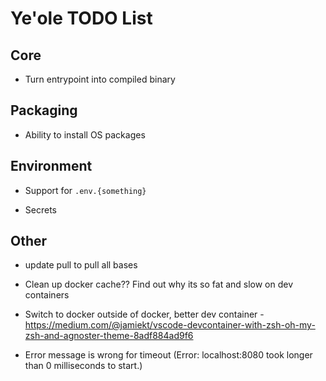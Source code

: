 # Ye'ole TODO List

## Core

- Turn entrypoint into compiled binary

## Packaging

- Ability to install OS packages

## Environment

- Support for `.env.{something}`

- Secrets

## Other

- update pull to pull all bases

- Clean up docker cache?? Find out why its so fat and slow on dev containers

- Switch to docker outside of docker, better dev container - https://medium.com/@jamiekt/vscode-devcontainer-with-zsh-oh-my-zsh-and-agnoster-theme-8adf884ad9f6

- Error message is wrong for timeout (Error: localhost:8080 took longer than 0 milliseconds to start.)
